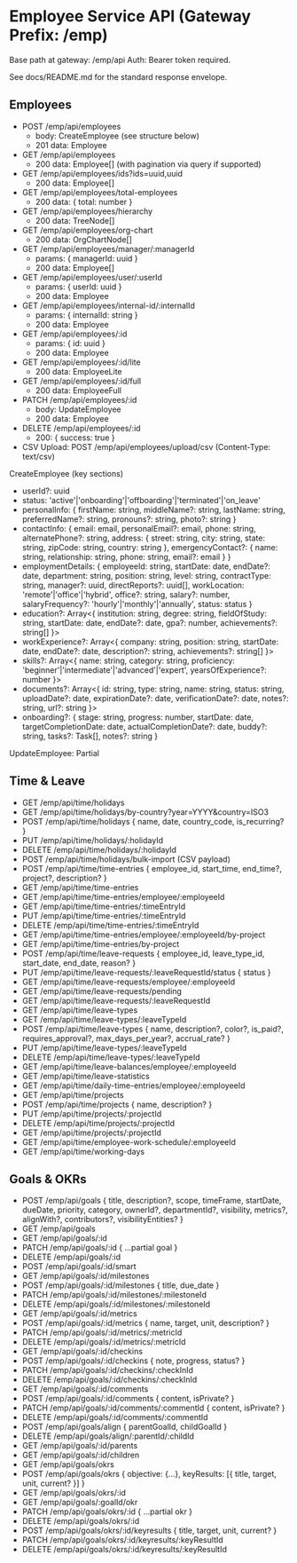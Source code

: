 # Employee Service API (Gateway Prefix: /emp)

Base path at gateway: /emp/api
Auth: Bearer token required.

See docs/README.md for the standard response envelope.

## Employees

- POST /emp/api/employees
    - body: CreateEmployee (see structure below)
    - 201 data: Employee
- GET /emp/api/employees
    - 200 data: Employee[] (with pagination via query if supported)
- GET /emp/api/employees/ids?ids=uuid,uuid
    - 200 data: Employee[]
- GET /emp/api/employees/total-employees
    - 200 data: { total: number }
- GET /emp/api/employees/hierarchy
    - 200 data: TreeNode[]
- GET /emp/api/employees/org-chart
    - 200 data: OrgChartNode[]
- GET /emp/api/employees/manager/:managerId
    - params: { managerId: uuid }
    - 200 data: Employee[]
- GET /emp/api/employees/user/:userId
    - params: { userId: uuid }
    - 200 data: Employee
- GET /emp/api/employees/internal-id/:internalId
    - params: { internalId: string }
    - 200 data: Employee
- GET /emp/api/employees/:id
    - params: { id: uuid }
    - 200 data: Employee
- GET /emp/api/employees/:id/lite
    - 200 data: EmployeeLite
- GET /emp/api/employees/:id/full
    - 200 data: EmployeeFull
- PATCH /emp/api/employees/:id
    - body: UpdateEmployee
    - 200 data: Employee
- DELETE /emp/api/employees/:id
    - 200: { success: true }
- CSV Upload: POST /emp/api/employees/upload/csv (Content-Type: text/csv)

CreateEmployee (key sections)

- userId?: uuid
- status: 'active'|'onboarding'|'offboarding'|'terminated'|'on_leave'
- personalInfo: { firstName: string, middleName?: string, lastName: string, preferredName?: string, pronouns?: string, photo?: string }
- contactInfo: { email: email, personalEmail?: email, phone: string, alternatePhone?: string, address: { street: string, city: string, state: string, zipCode: string, country: string }, emergencyContact?: { name: string, relationship: string, phone: string, email?: email } }
- employmentDetails: { employeeId: string, startDate: date, endDate?: date, department: string, position: string, level: string, contractType: string, manager?: uuid, directReports?: uuid[], workLocation: 'remote'|'office'|'hybrid', office?: string, salary?: number, salaryFrequency?: 'hourly'|'monthly'|'annually', status: status }
- education?: Array<{ institution: string, degree: string, fieldOfStudy: string, startDate: date, endDate?: date, gpa?: number, achievements?: string[] }>
- workExperience?: Array<{ company: string, position: string, startDate: date, endDate?: date, description?: string, achievements?: string[] }>
- skills?: Array<{ name: string, category: string, proficiency: 'beginner'|'intermediate'|'advanced'|'expert', yearsOfExperience?: number }>
- documents?: Array<{ id: string, type: string, name: string, status: string, uploadDate?: date, expirationDate?: date, verificationDate?: date, notes?: string, url?: string }>
- onboarding?: { stage: string, progress: number, startDate: date, targetCompletionDate: date, actualCompletionDate?: date, buddy?: string, tasks?: Task[], notes?: string }

UpdateEmployee: Partial<CreateEmployee>

## Time & Leave

- GET /emp/api/time/holidays
- GET /emp/api/time/holidays/by-country?year=YYYY&country=ISO3
- POST /emp/api/time/holidays { name, date, country_code, is_recurring? }
- PUT /emp/api/time/holidays/:holidayId
- DELETE /emp/api/time/holidays/:holidayId
- POST /emp/api/time/holidays/bulk-import (CSV payload)
- POST /emp/api/time/time-entries { employee_id, start_time, end_time?, project?, description? }
- GET /emp/api/time/time-entries
- GET /emp/api/time/time-entries/employee/:employeeId
- GET /emp/api/time/time-entries/:timeEntryId
- PUT /emp/api/time/time-entries/:timeEntryId
- DELETE /emp/api/time/time-entries/:timeEntryId
- GET /emp/api/time/time-entries/employee/:employeeId/by-project
- GET /emp/api/time/time-entries/by-project
- POST /emp/api/time/leave-requests { employee_id, leave_type_id, start_date, end_date, reason? }
- PUT /emp/api/time/leave-requests/:leaveRequestId/status { status }
- GET /emp/api/time/leave-requests/employee/:employeeId
- GET /emp/api/time/leave-requests/pending
- GET /emp/api/time/leave-requests/:leaveRequestId
- GET /emp/api/time/leave-types
- GET /emp/api/time/leave-types/:leaveTypeId
- POST /emp/api/time/leave-types { name, description?, color?, is_paid?, requires_approval?, max_days_per_year?, accrual_rate? }
- PUT /emp/api/time/leave-types/:leaveTypeId
- DELETE /emp/api/time/leave-types/:leaveTypeId
- GET /emp/api/time/leave-balances/employee/:employeeId
- GET /emp/api/time/leave-statistics
- GET /emp/api/time/daily-time-entries/employee/:employeeId
- GET /emp/api/time/projects
- POST /emp/api/time/projects { name, description? }
- PUT /emp/api/time/projects/:projectId
- DELETE /emp/api/time/projects/:projectId
- GET /emp/api/time/projects/:projectId
- GET /emp/api/time/employee-work-schedule/:employeeId
- GET /emp/api/time/working-days

## Goals & OKRs

- POST /emp/api/goals { title, description?, scope, timeFrame, startDate, dueDate, priority, category, ownerId?, departmentId?, visibility, metrics?, alignWith?, contributors?, visibilityEntities? }
- GET /emp/api/goals
- GET /emp/api/goals/:id
- PATCH /emp/api/goals/:id { ...partial goal }
- DELETE /emp/api/goals/:id
- POST /emp/api/goals/:id/smart
- GET /emp/api/goals/:id/milestones
- POST /emp/api/goals/:id/milestones { title, due_date }
- PATCH /emp/api/goals/:id/milestones/:milestoneId
- DELETE /emp/api/goals/:id/milestones/:milestoneId
- GET /emp/api/goals/:id/metrics
- POST /emp/api/goals/:id/metrics { name, target, unit, description? }
- PATCH /emp/api/goals/:id/metrics/:metricId
- DELETE /emp/api/goals/:id/metrics/:metricId
- GET /emp/api/goals/:id/checkins
- POST /emp/api/goals/:id/checkins { note, progress, status? }
- PATCH /emp/api/goals/:id/checkins/:checkInId
- DELETE /emp/api/goals/:id/checkins/:checkInId
- GET /emp/api/goals/:id/comments
- POST /emp/api/goals/:id/comments { content, isPrivate? }
- PATCH /emp/api/goals/:id/comments/:commentId { content, isPrivate? }
- DELETE /emp/api/goals/:id/comments/:commentId
- POST /emp/api/goals/align { parentGoalId, childGoalId }
- DELETE /emp/api/goals/align/:parentId/:childId
- GET /emp/api/goals/:id/parents
- GET /emp/api/goals/:id/children
- GET /emp/api/goals/okrs
- POST /emp/api/goals/okrs { objective: {...}, keyResults: [{ title, target, unit, current? }] }
- GET /emp/api/goals/okrs/:id
- GET /emp/api/goals/:goalId/okr
- PATCH /emp/api/goals/okrs/:id { ...partial okr }
- DELETE /emp/api/goals/okrs/:id
- POST /emp/api/goals/okrs/:id/keyresults { title, target, unit, current? }
- PATCH /emp/api/goals/okrs/:id/keyresults/:keyResultId
- DELETE /emp/api/goals/okrs/:id/keyresults/:keyResultId
